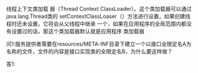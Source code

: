 线程上下文类加载
器（Thread Context ClassLoader）。这个类加载器可以通过java.lang.Thread类的
setContextClassLoaser（）方法进行设置，如果创建线程时还未设置，它将会从父线程中继承
一个，如果在应用程序的全局范围内都没有设置过的话，那这个类加载器默认就是应用程序
类加载器

问1:服务提供者需要在resources/META-INF目录下建立一个以接口全限定名A为名称的文件，文件的内容是接口实现类的全限定名B，为什么要这样做？

答1: